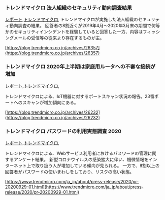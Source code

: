 ### トレンドマイクロ 法人組織のセキュリティ動向調査結果
[レポート](レポート.html),[トレンドマイクロ](トレンドマイクロ.html),
トレンドマイクロが実施した法人組織のセキュリティ動向調査の結果。
回答者の8割近くが2019年4月～2020年3月末の期間で何等かのセキュリティインシデントを経験していると回答した一方、内容はフィッシングメールの受信等の従来より存在するものが主。

[https://blog.trendmicro.co.jp/archives/26357](https://blog.trendmicro.co.jp/archives/26357)

### トレンドマイクロ 2020年上半期は家庭用ルータへの不審な接続が増加
[レポート](レポート.html),[トレンドマイクロ](トレンドマイクロ.html),

トレンドマイクロによる、IoT機器に対するポートスキャン状況の報告。23番ポートへのスキャンが増加傾向にある。

[https://blog.trendmicro.co.jp/archives/26232](https://blog.trendmicro.co.jp/archives/26232)

### トレンドマイクロ パスワードの利用実態調査 2020
[レポート](レポート.html),[トレンドマイクロ](トレンドマイクロ.html),

トレンドマイクロによる、Webサービス利用者におけるパスワードの管理に関するアンケート結果。
新型コロナウイルスの感染拡大に伴い、機微情報をインターネット上で取り扱う人が増加している傾向が見られる。
一方で、8割以上の回答者がパスワードの使いまわしをしており、リスクの高い状態。

[https://www.trendmicro.com/ja_jp/about/press-release/2020/pr-20200929-01.html](https://www.trendmicro.com/ja_jp/about/press-release/2020/pr-20200929-01.html)

